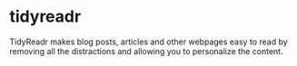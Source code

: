 tidyreadr
=========

TidyReadr makes blog posts, articles and other webpages easy to read by removing all the distractions and allowing you to personalize the content.
